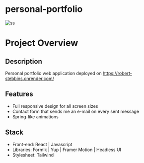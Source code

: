# personal-portfolio

![ss](https://res.cloudinary.com/dbwb3uyii/image/upload/v1675473808/portfolio/personalportfolioSS_zkhsp3.jpg)

# Project Overview

## Description
Personal portfolio web application deployed on https://robert-stebbins.onrender.com/

## Features
* Full responsive design for all screen sizes
* Contact form that sends me an e-mail on every sent message
* Spring-like animations

## Stack
* Front-end: React | Javascript
* Libraries: Formik | Yup | Framer Motion | Headless UI
* Stylesheet: Tailwind


